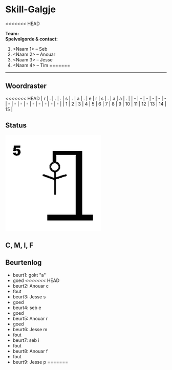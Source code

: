 # Skill-Galgje
<<<<<<< HEAD

**Team:** <Paart>  
**Spelvolgorde & contact:**
1. <Naam 1> – Seb
2. <Naam 2> – Anouar
3. <Naam 3> – Jesse
4. <Naam 4> – Tim
=======

---

## Woordraster
<!-- Pas het aantal kolommen aan aan de woordlengte -->
<<<<<<< HEAD
| r | . | . | . | s | . | a | . | e | r | s | . | a | a | . |
| - | - | - | - | - | - | - | - | - | - | - | - | - | - | - |
| 1 | 2 | 3 | 4 | 5 | 6 | 7 | 8 | 9 | 10 | 11 | 12 | 13 | 14 | 15 |

## Status
![status](images/5.png)

C, M, I, F
---

## Beurtenlog
- beurt1: <seb> gokt "a"
- goed
<<<<<<< HEAD
- beurt2: Anouar c
- fout
- beurt3: Jesse s
- goed
- beurt4: seb e
- goed
- beurt5: Anouar r
- goed
- beurt6: Jesse m
- fout
- beurt7: seb i
- fout
- beurt8: Anouar f
- fout
- beurt9: Jesse p
=======
